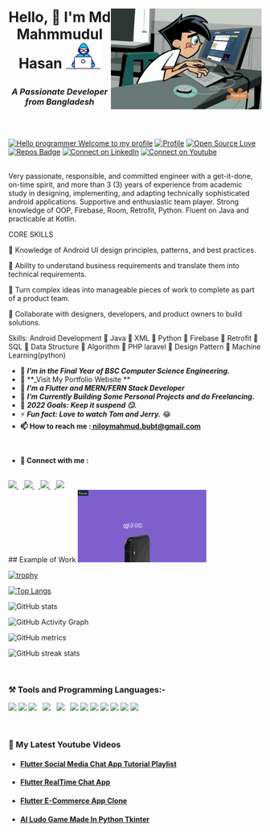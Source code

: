 <h1> <img alt="GIF" src="https://github.com/mahmudulkhan900/mahmudulkhan900/blob/main/coder.gif" width=300px height=200px align="right">

<p align="center" >Hello, 👋 I'm Md Mahmmudul Hasan <img src="https://github.com/mahmudulkhan900/mahmudulkhan900/blob/main/Developer.gif" width=70px></h1>

<h3 align="center"><i>A Passionate Developer from Bangladesh</i></h3></br></br>

[![Hello programmer Welcome to my profile](https://img.shields.io/badge/Hello_Developers-Welcome-gold.svg?style=flat&logo=github)](https://github.com/mahmudulkhan900) [![Profile](https://Visitor-badge.glitch.me/badge?page_id=mahmudulkhan900.profileviews-badge)](https://github.com/mahmudulkhan900)  [![Open Source Love](https://badges.frapsoft.com/os/v2/open-source.svg?v=103)](https://github.com/mahmudulkhan900) [![Repos Badge](https://badges.pufler.dev/repos/mahmudulkhan900)](https://badges.pufler.dev/repos/mahmudulkhan900) [![Connect on LinkedIn](https://img.shields.io/badge/--linkedin?label=LinkedIn&logo=LinkedIn&style=social)](https://www.linkedin.com/in/niloy-khan-800913192/)
[![Connect on Youtube](https://img.shields.io/badge/--Youtube?label=Youtube&logo=Youtube&style=social)](https://www.youtube.com/channel/UC6tvxhlug-Gq38kHJ8n1Maw)
<br></br>

Very passionate, responsible, and committed engineer with a get-it-done, on-time spirit, and more than 3 (3) years of experience from academic study in designing, implementing, and adapting technically sophisticated android applications. Supportive and enthusiastic team player. Strong knowledge of  OOP, Firebase, Room, Retrofit, Python. Fluent on Java and practicable at Kotlin.

CORE SKILLS

📌 Knowledge of Android UI design principles, patterns, and best practices.

📌 Ability to understand business requirements and translate them into technical requirements.

📌 Turn complex ideas into manageable pieces of work to complete as part of a product team.

📌 Collaborate with designers, developers, and product owners to build solutions.



Skills:
Android Development 💠 Java 💠 XML 💠 Python 💠  Firebase 💠 Retrofit 💠 SQL 💠 Data Structure 💠 Algorithm 💠  PHP laravel 💠 Design Pattern 💠 Machine Learning(python)

- 🔭 **_I'm in the Final Year of BSC Computer Science Engineering._**</br>
- 🙋 **_Visit My Portfolio Website **
- 🎊 **_I'm a Flutter and MERN/FERN Stack Developer_**</br>
- 🌱 **_I’m Currently Building Some Personal Projects and do Freelancing._**</br>
- 🥅 **_2022 Goals: Keep it suspend 😏._**</br>
- ⚡ **_Fun fact: Love to watch Tom and Jerry._** 😂</br>
- <b>📫 How to reach me :<a href="https://mail.google.com/mail/?view=cm&fs=1&to=samarpan2dasgupta@gmail.com"> niloymahmud.bubt@gmail.com</a></b>
<br/>

- <b>🔗 Connect with me :</b>
<br/>
<a href="https://www.linkedin.com/in/niloy-khan-800913192/"> <img src="https://www.linkedin.com/feed/?doFeedRefresh=true&nis=true&lipi=urn%3Ali%3Apage%3Ad_flagship3_profile_view_base%3BZpZLUJdZTAaTmSCqy%2BzF1Q%3D%3D" width="50px"/> </a>&nbsp;&nbsp;<a href="https://www.facebook.com/mdmahmudul556"> <img src="https://img.icons8.com/fluency/48/000000/facebook-new.png" width="50px"/> </a>&nbsp;&nbsp;<a href="https://www.instagram.com/mdmahmudul2430/"> <img src="https://img.icons8.com/plasticine/100/000000/instagram-new--v2.png" width="50px"/> </a>&nbsp;&nbsp;<a href="https://www.youtube.com/channel/UC6tvxhlug-Gq38kHJ8n1Maw"> <img src="https://img.icons8.com/color/48/000000/youtube-play.png" width="50px"/> </a>
<br/>
## Example of Work
<img src="https://github.com/mahmudulkhan900/mahmudulkhan900/blob/main/covid19.gif?raw=true" width="256"/>

[![trophy](https://github-profile-trophy.vercel.app/?username=mahmudulkhan900)](https://github.com/ryo-ma/github-profile-trophy)


[![Top Langs](https://github-readme-stats.vercel.app/api/top-langs/?username=mahmudulkhan900&layout=compact)](https://github.com/anuraghazra/github-readme-stats)

 
![GitHub stats](https://github-readme-stats.vercel.app/api?username=mahmudulkhan900&show_icons=true&theme=radical)

![GitHub Activity Graph](https://activity-graph.herokuapp.com/graph?username=mahmudulkhan900)  

![GitHub metrics](https://metrics.lecoq.io/mahmudulkhan900)  

![GitHub streak stats](https://github-readme-streak-stats.herokuapp.com/?user=mahmudulkhan900)  

</br>

<h3> ⚒️ Tools and Programming Languages:- </h3>
<p align="left">
<img src="https://img.icons8.com/color/48/000000/c-programming.png" width="50px"/>
<img src="Images_For_README/c++_lang.png?raw=true" width=60px>
<img src="Images_For_README/python_logo.png?raw=true" width=40px>&nbsp&nbsp
<img src="Images_For_README/git.png?raw=true" width=40px>&nbsp&nbsp
<img src="Images_For_README/github.png" width=50px>&nbsp&nbsp

<img src="Images_For_README/mysql_logo.png?raw=true" width=80px>
<img src="Images_For_README/html_logo.png?raw=true" width=50px>
<img src="Images_For_README/css_logo.png?raw=true" width=50px>
<img src="Images_For_README/js_logo.png?raw=true" width=45px>
<img src="https://img.icons8.com/ultraviolet/40/000000/react--v2.png" width="40px"/>
<img src="Images_For_README/flutter.png?raw=true" width=40px>
<img src="https://img.icons8.com/color/48/000000/firebase.png" width=50px/>

</p>
<br/>

<h3>🌱 My Latest Youtube Videos</h3>

- #### [Flutter Social Media Chat App Tutorial Playlist](https://youtube.com/playlist?list=PLn4o1Gy6eg752X6ZaJ7UL55kLJ235laOg)

- #### [Flutter RealTime Chat App](https://youtu.be/QEDhmxzEqUA)

- #### [Flutter E-Commerce App Clone](https://youtu.be/nxZa9D8_wrc)

- #### [AI Ludo Game Made In Python Tkinter](https://youtu.be/5NScX6qgd3Y)

[youtube]: https://www.youtube.com/channel/UC6tvxhlug-Gq38kHJ8n1Maw
[linkedin]: https://www.linkedin.com/in/niloy-khan-800913192/
